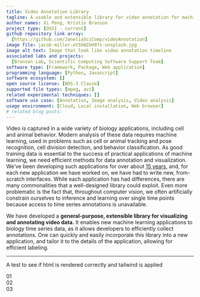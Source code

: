 ```yaml
---
title: Video Annotation Library
tagline: A usable and extensible library for video annotation for machine learning.
author names: Xi Peng, Kristin Branson
project type: [OSSI - current]
github repository link array:
  [https://github.com/JaneliaSciComp/videoAnnotation]
image file: jacob-miller-ot5kWZkH97s-unsplash.jpg
image alt text: Image that look like video annotation timeline
associated labs and projects:
  [Branson Lab, Scientific Computing Software Support Team]
software type: [Framework, Package, Web application]
programming language: [Python, Javascript]
software ecosystem: []
open source license: [BDS-3 Clause]
supported file types: [mpeg, avi]
related experimental techniques: []
software use case: [Annotation, Image analysis, Video analysis]
usage environment: [Cloud, Local installation, Web browser]
# related blog posts:
---
```


Video is captured in a wide variety of biology applications, including cell and animal behavior. Modern
analysis of these data requires machine learning, used in problems such as cell or animal tracking and pose
recognition, cell division detection, and behavior classification. As good training data is essential to the
success of practical applications of machine learning, we need efficient methods for data annotation and
visualization. We’ve been developing such applications for over about [15 years](http://kristinbranson.github.io/APT/), and, for each new
application we have worked on, we have had to write new, from-scratch interfaces. While each application
has had differences, there are many commonalities that a well-designed library could exploit. Even more
problematic is the fact that, throughout computer vision, we often artificially constrain ourselves to inference
and learning over single time points because access to time series annotations is unavailable.

We have developed a **general-purpose, extensible library for visualizing and annotating video data.**
It enables new machine learning applications to biology time series data, as it allows developers
to efficiently collect annotations. One can quickly and easily incorporate this library
into a new application, and tailor it to the details of the application, allowing for efficient labeling.

<hr/>
<p>A test to see if html is rendered correctly and tailwind is applied</p>
<div class="flex flex-row">
  <div class="basis-1/3 bg-red-100">
   01
  </div>
  <div class="basis-1/3 bg-green-100">
  02
  </div>
  <div class="basis-1/3 bg-blue-100">
  03
  </div>
</div>
